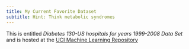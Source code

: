 ```yaml
---
title: My Current Favorite Dataset
subtitle: Hint: Think metabolic syndromes
---
```


This is entitled *Diabetes 130-US hospitals for years 1999-2008 Data Set* and is hosted at the [UCI Machine Learning Repository](https://archive.ics.uci.edu/ml/datasets/diabetes+130-us+hospitals+for+years+1999-2008)
